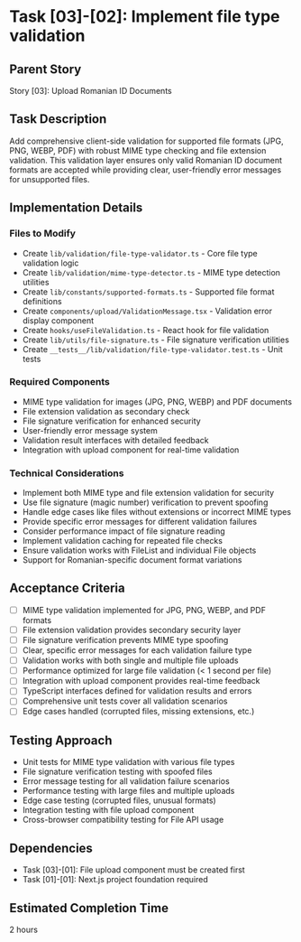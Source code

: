 # Task [03]-[02]: Implement file type validation

## Parent Story

Story [03]: Upload Romanian ID Documents

## Task Description

Add comprehensive client-side validation for supported file formats (JPG, PNG, WEBP, PDF) with
robust MIME type checking and file extension validation. This validation layer ensures only valid
Romanian ID document formats are accepted while providing clear, user-friendly error messages for
unsupported files.

## Implementation Details

### Files to Modify

- Create `lib/validation/file-type-validator.ts` - Core file type validation logic
- Create `lib/validation/mime-type-detector.ts` - MIME type detection utilities
- Create `lib/constants/supported-formats.ts` - Supported file format definitions
- Create `components/upload/ValidationMessage.tsx` - Validation error display component
- Create `hooks/useFileValidation.ts` - React hook for file validation
- Create `lib/utils/file-signature.ts` - File signature verification utilities
- Create `__tests__/lib/validation/file-type-validator.test.ts` - Unit tests

### Required Components

- MIME type validation for images (JPG, PNG, WEBP) and PDF documents
- File extension validation as secondary check
- File signature verification for enhanced security
- User-friendly error message system
- Validation result interfaces with detailed feedback
- Integration with upload component for real-time validation

### Technical Considerations

- Implement both MIME type and file extension validation for security
- Use file signature (magic number) verification to prevent spoofing
- Handle edge cases like files without extensions or incorrect MIME types
- Provide specific error messages for different validation failures
- Consider performance impact of file signature reading
- Implement validation caching for repeated file checks
- Ensure validation works with FileList and individual File objects
- Support for Romanian-specific document format variations

## Acceptance Criteria

- [ ] MIME type validation implemented for JPG, PNG, WEBP, and PDF formats
- [ ] File extension validation provides secondary security layer
- [ ] File signature verification prevents MIME type spoofing
- [ ] Clear, specific error messages for each validation failure type
- [ ] Validation works with both single and multiple file uploads
- [ ] Performance optimized for large file validation (< 1 second per file)
- [ ] Integration with upload component provides real-time feedback
- [ ] TypeScript interfaces defined for validation results and errors
- [ ] Comprehensive unit tests cover all validation scenarios
- [ ] Edge cases handled (corrupted files, missing extensions, etc.)

## Testing Approach

- Unit tests for MIME type validation with various file types
- File signature verification testing with spoofed files
- Error message testing for all validation failure scenarios
- Performance testing with large files and multiple uploads
- Edge case testing (corrupted files, unusual formats)
- Integration testing with file upload component
- Cross-browser compatibility testing for File API usage

## Dependencies

- Task [03]-[01]: File upload component must be created first
- Task [01]-[01]: Next.js project foundation required

## Estimated Completion Time

2 hours
